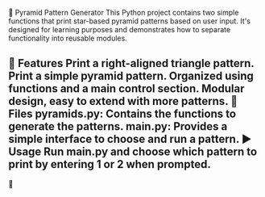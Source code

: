 🌟 Pyramid Pattern Generator
This Python project contains two simple functions that print star-based pyramid patterns based on user input. 
It's designed for learning purposes and demonstrates how to separate functionality into reusable modules.

🔧 Features
Print a right-aligned triangle pattern.
Print a simple pyramid pattern.
Organized using functions and a main control section.
Modular design, easy to extend with more patterns.
📁 Files
pyramids.py: Contains the functions to generate the patterns.
main.py: Provides a simple interface to choose and run a pattern.
▶️ Usage
Run main.py and choose which pattern to print by entering 1 or 2 when prompted.
------------------------------------------------------------------------------
🌟

